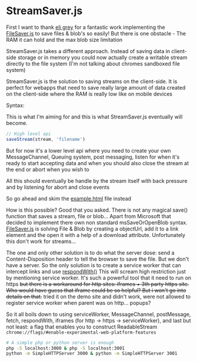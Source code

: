 StreamSaver.js
==============

First I want to thank [eli grey][1] for a fantastic work implementing the
[FileSaver.js][2] to save files & blob's so easily!
But there is one obstacle - The RAM it can hold and the max blob size limitation

StreamSaver.js takes a different approach. Instead of saving data in client-side
storage or in memory you could now actually create a writable stream directly to
the file system (I'm not talking about chromes sandboxed file system)

StreamSaver.js is the solution to saving streams on the client-side.
It is perfect for webapps that need to save really large amount of data created
on the client-side where the RAM is really low like on mobile devices



Syntax:

This is what I'm aiming for and this is what StreamSaver.js eventually will become.
```javascript
// High level api
saveStream(stream, 'filename')
```

But for now it's a lower level api where you need to create your own MessageChannel,
Queuing system, post messaging, listen for when it's ready to start accepting data
and when you should also close the stream at the end or abort when you wish to

All this should eventually be handle by the stream itself with back pressure and
by listening for abort and close events

So go ahead and skim the [example.html][3] file instead



How is this possible?
Good that you asked.
There is not any magical save() function that saves a stream, file or blob...
Apart from Microsoft that decided to implement there own non standard msSaveOrOpenBlob
syntax. [FileSaver.js][2] is solving File & Blob by creating a objectUrl, add it
to a link element and the open it with a help of a download attribute. Unfortunately
this don't work for streams...

The one and only other solution is to do what the server dose: send a Content-Disposition
header to tell the browser to save the file. But we don't have a server. So the
only solution is to create a service worker that can intercept links and use
[respondWith()][4]
This will scream high restriction just by mentioning service worker. It's such a
powerful tool that it need to run on https <s>but there is a workaround for http
sites: iframes + 3th party https site. Who would have guess that iframe could be so helpful?
But i won't go into details on that.</s> tried it on the demo site and didn't work, were not allowed
to register service worker when parent was on http... popups?

So it all boils down to using
serviceWorker, MessageChannel, postMessage, fetch, respondWith, iframes (for http -> https -> serviceWorker),
and last but not least: a flag that enables you to construct ReadableStream `chrome://flags/#enable-experimental-web-platform-features`



```bash
# A simple php or python server is enough
php -S localhost:3000 & php -S localhost:3001
python -m SimpleHTTPServer 3000 & python -m SimpleHTTPServer 3001
```

[1]: https://github.com/eligrey
[2]: https://github.com/eligrey/FileSaver.js
[3]: https://github.com/jimmywarting/StreamSaver.js/blob/master/example.html
[4]: https://developer.mozilla.org/en-US/docs/Web/API/FetchEvent/respondWith
